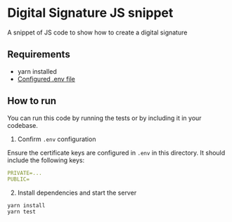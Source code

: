 # Digital Signature JS snippet

A snippet of JS code to show how to create a digital signature

## Requirements

- yarn installed
- [Configured .env file](../README.md)

## How to run

You can run this code by running the tests or by including it in your codebase.

1. Confirm `.env` configuration

Ensure the certificate keys are configured in `.env` in this directory. It should include the following keys:

```yaml
PRIVATE=...
PUBLIC=
```

2. Install dependencies and start the server

```
yarn install
yarn test
```
